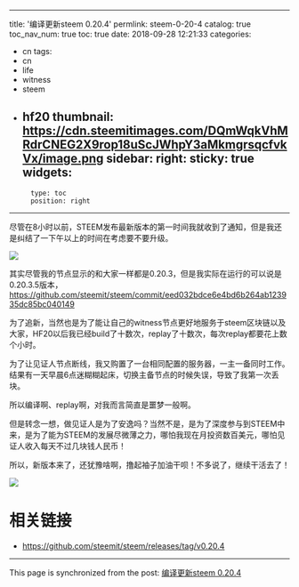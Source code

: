 
---
title: '编译更新steem 0.20.4'
permlink: steem-0-20-4
catalog: true
toc_nav_num: true
toc: true
date: 2018-09-28 12:21:33
categories:
- cn
tags:
- cn
- life
- witness
- steem
- hf20
thumbnail: https://cdn.steemitimages.com/DQmWqkVhMRdrCNEG2X9rop18uScJWhpY3aMkmgrsqcfvkVx/image.png
sidebar:
    right:
        sticky: true
widgets:
    -
        type: toc
        position: right
---


尽管在8小时以前，STEEM发布最新版本的第一时间我就收到了通知，但是我还是纠结了一下午以上的时间在考虑要不要升级。


![](https://cdn.steemitimages.com/DQmWqkVhMRdrCNEG2X9rop18uScJWhpY3aMkmgrsqcfvkVx/image.png)

其实尽管我的节点显示的和大家一样都是0.20.3，但是我实际在运行的可以说是0.20.3.5版本，https://github.com/steemit/steem/commit/eed032bdce6e4bd6b264ab123935dc85bc040149

为了追新，当然也是为了能让自己的witness节点更好地服务于steem区块链以及大家，HF20以后我已经build了十数次，replay了十数次，每次replay都要花上数个小时。

为了让见证人节点断线，我又购置了一台相同配置的服务器，一主一备同时工作。结果有一天早晨6点迷糊糊起床，切换主备节点的时候失误，导致了我第一次丢块。

所以编译啊、replay啊，对我而言简直是噩梦一般啊。


但是转念一想，做见证人是为了安逸吗？当然不是，是为了深度参与到STEEM中来，是为了能为STEEM的发展尽微薄之力，哪怕我现在月投资数百美元，哪怕见证人收入每天不过几块钱人民币！

所以，新版本来了，还犹豫啥啊，撸起袖子加油干呗！不多说了，继续干活去了！


![](https://cdn.steemitimages.com/DQmeQyuJKwBVPDspoY4FC3QTkcEjvaX4ncCKs4q2fTXrAo3/image.png)


# 相关链接

* https://github.com/steemit/steem/releases/tag/v0.20.4

- - -

This page is synchronized from the post: [编译更新steem 0.20.4](https://steemit.com/@oflyhigh/steem-0-20-4)
